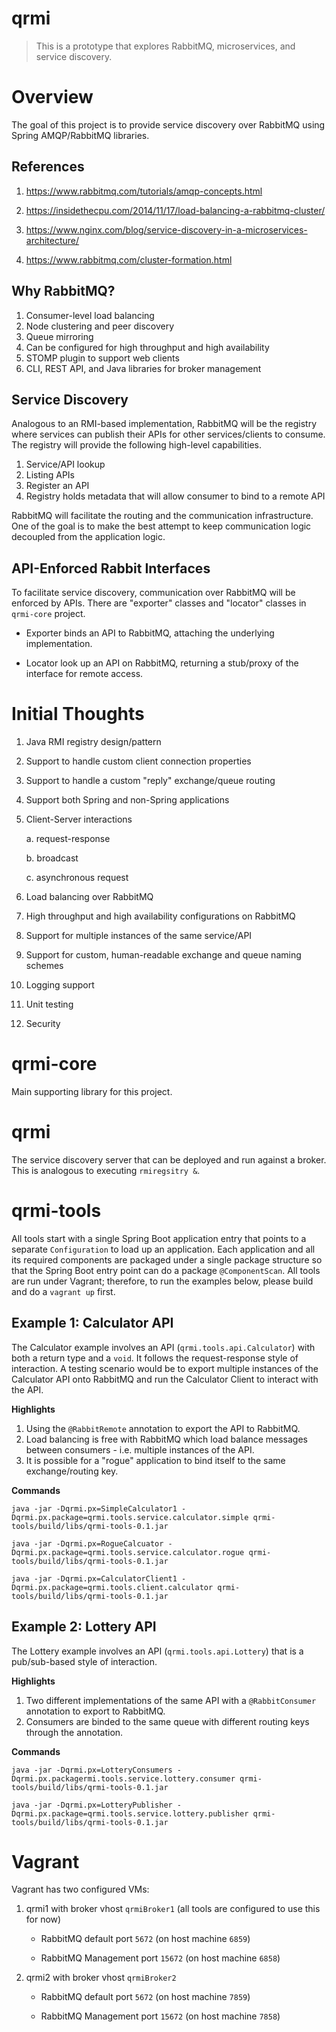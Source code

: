 # qrmi

> This is a prototype that explores RabbitMQ, microservices, and service discovery.

# Overview

The goal of this project is to provide service discovery over RabbitMQ using Spring AMQP/RabbitMQ libraries.

## References

1. https://www.rabbitmq.com/tutorials/amqp-concepts.html

2. https://insidethecpu.com/2014/11/17/load-balancing-a-rabbitmq-cluster/

3. https://www.nginx.com/blog/service-discovery-in-a-microservices-architecture/

4. https://www.rabbitmq.com/cluster-formation.html

## Why RabbitMQ?

1. Consumer-level load balancing
2. Node clustering and peer discovery
3. Queue mirroring
4. Can be configured for high throughput and high availability
5. STOMP plugin to support web clients
6. CLI, REST API, and Java libraries for broker management

## Service Discovery

Analogous to an RMI-based implementation, RabbitMQ will be the registry where services can publish their APIs for other services/clients to consume. The registry will provide the following high-level capabilities.

1. Service/API lookup
2. Listing APIs
3. Register an API
4. Registry holds metadata that will allow consumer to bind to a remote API

RabbitMQ will facilitate the routing and the communication infrastructure. One of the goal is to make the best attempt to keep communication logic decoupled from the application logic. 

## API-Enforced Rabbit Interfaces

To facilitate service discovery, communication over RabbitMQ will be enforced by APIs. There are "exporter" classes and "locator" classes in `qrmi-core` project.

* Exporter binds an API to RabbitMQ, attaching the underlying implementation.

* Locator look up an API on RabbitMQ, returning a stub/proxy of the interface for remote access.

# Initial Thoughts

1. Java RMI registry design/pattern

2. Support to handle custom client connection properties

3. Support to handle a custom "reply" exchange/queue routing

4. Support both Spring and non-Spring applications

5. Client-Server interactions

    a. request-response
    
    b. broadcast
    
    c. asynchronous request

6. Load balancing over RabbitMQ

7. High throughput and high availability configurations on RabbitMQ

8. Support for multiple instances of the same service/API

9. Support for custom, human-readable exchange and queue naming schemes

10. Logging support

11. Unit testing

12. Security

# qrmi-core

Main supporting library for this project.

# qrmi

The service discovery server that can be deployed and run against a broker. This is analogous to executing `rmiregsitry &`.

# qrmi-tools

All tools start with a single Spring Boot application entry that points to a separate `Configuration` to load up an application. Each application and all its required components are packaged under a single package structure so that the Spring Boot entry point can do a package `@ComponentScan`. All tools are run under Vagrant; therefore, to run the examples below, please build and do a `vagrant up` first.

## Example 1: Calculator API

The Calculator example involves an API (`qrmi.tools.api.Calculator`) with both a return type and a `void`. It follows the request-response style of interaction. A testing scenario would be to export multiple instances of the Calculator API onto RabbitMQ and run the Calculator Client to interact with the API.

**Highlights**

1. Using the `@RabbitRemote` annotation to export the API to RabbitMQ.
1. Load balancing is free with RabbitMQ which load balance messages between consumers - i.e. multiple instances of the API.
2. It is possible for a "rogue" application to bind itself to the same exchange/routing key.

**Commands**

`java -jar -Dqrmi.px=SimpleCalculator1 -Dqrmi.px.package=qrmi.tools.service.calculator.simple qrmi-tools/build/libs/qrmi-tools-0.1.jar`

`java -jar -Dqrmi.px=RogueCalcuator -Dqrmi.px.package=qrmi.tools.service.calculator.rogue qrmi-tools/build/libs/qrmi-tools-0.1.jar`

`java -jar -Dqrmi.px=CalculatorClient1 -Dqrmi.px.package=qrmi.tools.client.calculator qrmi-tools/build/libs/qrmi-tools-0.1.jar`

## Example 2: Lottery API

The Lottery example involves an API (`qrmi.tools.api.Lottery`) that is a pub/sub-based style of interaction.

**Highlights**

1. Two different implementations of the same API with a `@RabbitConsumer` annotation to export to RabbitMQ.
2. Consumers are binded to the same queue with different routing keys through the annotation.

**Commands**

`java -jar -Dqrmi.px=LotteryConsumers -Dqrmi.px.packagermi.tools.service.lottery.consumer qrmi-tools/build/libs/qrmi-tools-0.1.jar`

`java -jar -Dqrmi.px=LotteryPublisher -Dqrmi.px.package=qrmi.tools.service.lottery.publisher qrmi-tools/build/libs/qrmi-tools-0.1.jar`

# Vagrant

Vagrant has two configured VMs:

1. qrmi1 with broker vhost `qrmiBroker1` (all tools are configured to use this for now)

    * RabbitMQ default port `5672` (on host machine `6859`)
    
    * RabbitMQ Management port `15672` (on host machine `6858`)

2. qrmi2 with broker vhost `qrmiBroker2`

    * RabbitMQ default port `5672` (on host machine `7859`)
    
    * RabbitMQ Management port `15672` (on host machine `7858`)

